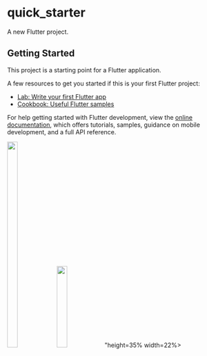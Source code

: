 # quick_starter

A new Flutter project.

## Getting Started

This project is a starting point for a Flutter application.

A few resources to get you started if this is your first Flutter project:

- [Lab: Write your first Flutter app](https://docs.flutter.dev/get-started/codelab)
- [Cookbook: Useful Flutter samples](https://docs.flutter.dev/cookbook)

For help getting started with Flutter development, view the
[online documentation](https://docs.flutter.dev/), which offers tutorials,
samples, guidance on mobile development, and a full API reference.
<p>
  <img src="https://github.com/AnjaliPurohit2811/quick_starter/assets/143180602/4a69c21e-d69b-4e3b-a5dd-cff2d2583e3b"height=35% width=22%>
    <img src="  <img src="https://github.com/AnjaliPurohit2811/quick_starter/assets/143180602/4a69c21e-d69b-4e3b-a5dd-cff2d2583e3b"height=35% width=22%>"height=35% width=22%>
</p>

